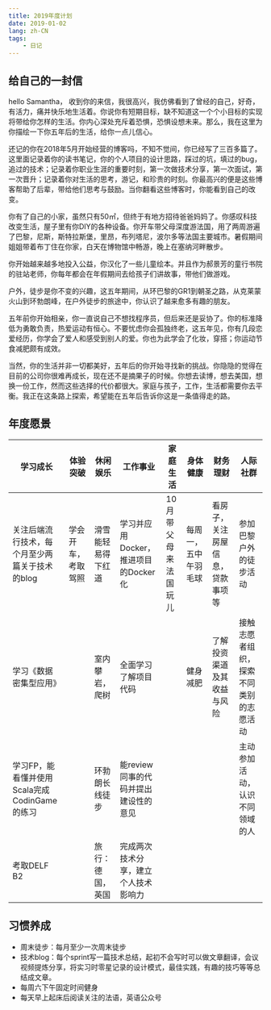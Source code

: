 ```yaml
---
title: 2019年度计划
date: 2019-01-02
lang: zh-CN
tags: 
	- 日记
---
```


## 给自己的一封信

hello Samantha，
收到你的来信，我很高兴，我仿佛看到了曾经的自己，好奇，有活力，痛并快乐地生活着。你说你有短期目标，缺不知道这一个个小目标的实现将带给你怎样的生活。你内心深处充斥着恐惧，恐惧设想未来。那么，我在这里为你描绘一下你五年后的生活，给你一点儿信心。

还记的你在2018年5月开始经营的博客吗，不知不觉间，你已经写了三百多篇了。这里面记录着你的读书笔记，你的个人项目的设计思路，踩过的坑，填过的bug，追过的技术；记录着你职业生涯的重要时刻，第一次做技术分享，第一次面试，第一次晋升；记录着你对生活的思考，游记，和珍贵的时刻。你最高兴的便是这些博客帮助了后辈，带给他们思考与鼓励。当你翻看这些博客时，你能看到自己的改变。

你有了自己的小家，虽然只有50㎡，但终于有地方招待爸爸妈妈了。你感叹科技改变生活，屋子里有你DIY的各种设备。你开车带父母深度游法国，用了两周游遍了巴黎，尼斯，斯特拉斯堡，里昂，布列塔尼，波尔多等法国主要城市。暑假期间姐姐带着布丁住在你家，白天在博物馆中畅游，晚上在塞纳河畔散步。

你开始越来越多地投入公益，你汉化了一些儿童绘本。并且作为郝景芳的童行书院的驻站老师，你每年都会在年假期间去给孩子们讲故事，带他们做游戏。

户外，徒步是你不变的兴趣，这五年期间，从环巴黎的GR1到朝圣之路，从克莱蒙火山到环勃朗峰，在户外徒步的旅途中，你认识了越来愈多有趣的朋友。

五年前你开始相亲，你一直说自己不想找程序员，但后来还是妥协了。你的标准降低为勇敢负责，热爱运动有恒心。不要忧虑你会孤独终老，这五年见，你有几段恋爱经历，你学会了爱人和感受到别人的爱。你也为此学会了化妆，穿搭；你运动节食减肥颇有成效。

当然，你的生活并非一切都美好，五年后的你开始寻找新的挑战。你隐隐的觉得在目前的公司你很难再成长，现在还不是摘果子的时候。你想去读博，想去美国，想换一份工作，然而这些选择的代价都很大。家庭与孩子，工作，生活都需要你去平衡。我正在这条路上探索，希望能在五年后告诉你这是一条值得走的路。

## 年度愿景

| 学习成长                                       | 体验突破           | 休闲娱乐           | 工作事业                             | 家庭生活             | 身体健康             | 财务理财                         | 人际社群                               |
| ---------------------------------------------- | ------------------ | ------------------ | ------------------------------------ | -------------------- | -------------------- | -------------------------------- | -------------------------------------- |
| 关注后端流行技术，每个月至少两篇关于技术的blog | 学会开车，考取驾照 | 滑雪能轻易得下红道 | 学习并应用Docker，推进项目的Docker化 | 10月带父母来法国玩儿 | 每周一，五中午羽毛球 | 看房子，关注房屋信息，贷款事项等 | 参加巴黎户外的徒步活动                 |
| 学习《数据密集型应用》                         |                    | 室内攀岩，爬树     | 全面学习了解项目代码                 |                      | 健身减肥             | 了解投资渠道及其收益与风险       | 接触志愿者组织，探索不同类别的志愿活动 |
| 学习FP，能看懂并使用Scala完成CodinGame的练习   |                    | 环勃朗长线徒步     | 能review同事的代码并提出建设性的意见 |                      |                      |                                  | 主动参加活动，认识不同领域的人         |
| 考取DELF B2                                    |                    | 旅行：德国，英国   | 完成两次技术分享，建立个人技术影响力 |                      |                      |                                  |                                        |

## 习惯养成

- 周末徒步：每月至少一次周末徒步
- 技术blog：每个sprint写一篇技术总结，起初不会写时可以做文章翻译，会议视频提炼分享，将实习时零星记录的设计模式，最佳实践，有趣的技巧等等总结成文章。
- 每周六下午固定时间健身
- 每天早上起床后阅读关注的法语，英语公众号